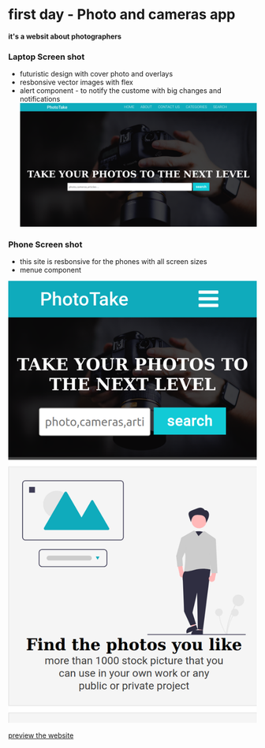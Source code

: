 
# first day - Photo and cameras app 
**it's a websit about photographers**

### Laptop Screen shot
- futuristic design with cover photo and overlays
- resbonsive vector images with flex
- alert component - to notify the custome with big changes and notifications 
![alt text](https://github.com/losefor/7days7websites-challenge/blob/master/day-1/files/laptop.png?raw=true)

### Phone Screen shot
- this site is resbonsive for the phones with all screen sizes
- menue component

![alt text](https://github.com/losefor/7days7websites-challenge/blob/master/day-1/files/phone.png?raw=true)


[preview the website](https://losefor.github.io/7days7websites-challenge/day-1/index.html)